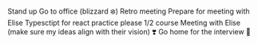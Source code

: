 Stand up
Go to office (blizzard ❄️)
Retro meeting
Prepare for meeting with Elise
Typesctipt for react practice please 1/2 course
Meeting with Elise (make sure my ideas align with their vision) ❣️
Go home for the interview 🫠